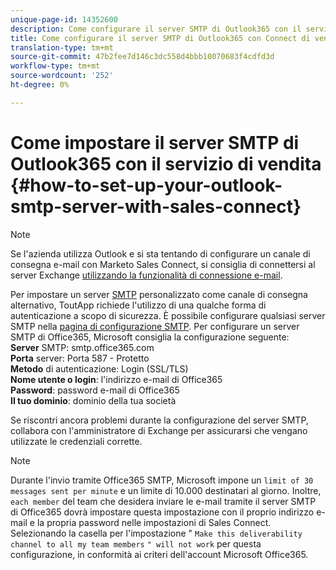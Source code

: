 ```yaml
---
unique-page-id: 14352600
description: Come configurare il server SMTP di Outlook365 con il servizio di vendita Connect - Documenti Marketo - Documentazione del prodotto
title: Come configurare il server SMTP di Outlook365 con Connect di vendita
translation-type: tm+mt
source-git-commit: 47b2fee7d146c3dc558d4bbb10070683f4cdfd3d
workflow-type: tm+mt
source-wordcount: '252'
ht-degree: 0%

---
```



# Come impostare il server SMTP di Outlook365 con il servizio di vendita {#how-to-set-up-your-outlook-smtp-server-with-sales-connect}

>[!NOTE]
>
>Se l&#39;azienda utilizza Outlook e si sta tentando di configurare un canale di consegna e-mail con Marketo Sales Connect, si consiglia di connettersi al server Exchange [utilizzando la funzionalità di connessione e-mail](http://docs.marketo.com/x/Z4AOAQ).

Per impostare un server [SMTP](http://docs.marketo.com/x/zYTS) personalizzato come canale di consegna alternativo, ToutApp richiede l&#39;utilizzo di una qualche forma di autenticazione a scopo di sicurezza. È possibile configurare qualsiasi server SMTP nella [pagina di configurazione SMTP](http://toutapp.com/next#settings/email-servers/smtp/configure). Per configurare un server SMTP di Office365, Microsoft consiglia la configurazione seguente:\
**Server** SMTP: smtp.office365.com\
**Porta** server: Porta 587 - Protetto\
**Metodo** di autenticazione: Login (SSL/TLS)\
**Nome utente o login**: l&#39;indirizzo e-mail di Office365\
**Password**: password e-mail di Office365\
**Il tuo dominio**: dominio della tua società

Se riscontri ancora problemi durante la configurazione del server SMTP, collabora con l&#39;amministratore di Exchange per assicurarsi che vengano utilizzate le credenziali corrette.

>[!NOTE]
>
>Durante l&#39;invio tramite Office365 SMTP, Microsoft impone un `limit of 30 messages sent per minute` e un limite di 10.000 destinatari al giorno. Inoltre, `each member` del team che desidera inviare le e-mail tramite il server SMTP di Office365 dovrà impostare questa impostazione con il proprio indirizzo e-mail e la propria password nelle impostazioni di Sales Connect. Selezionando la casella per l&#39;impostazione &quot; `Make this deliverability channel to all my team members` `" will not work` per questa configurazione, in conformità ai criteri dell&#39;account Microsoft Office365.

